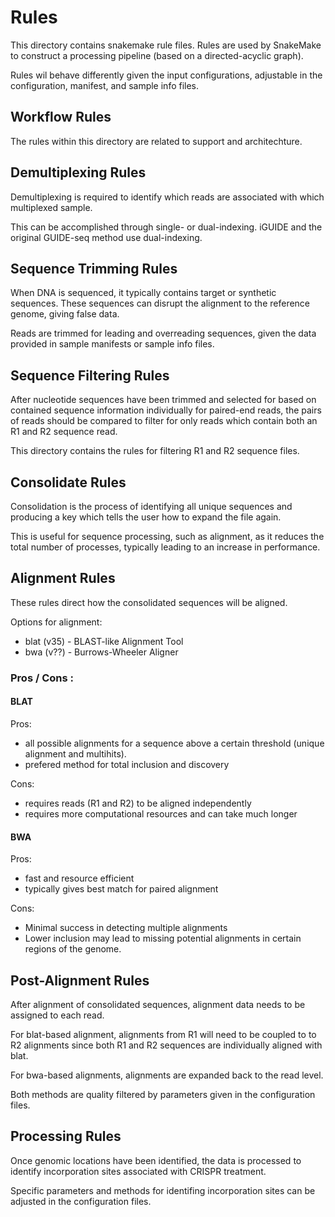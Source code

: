 # Rules
This directory contains snakemake rule files. Rules are used by SnakeMake to construct a processing pipeline (based on a directed-acyclic graph). 

Rules wil behave differently given the input configurations, adjustable in the configuration, manifest, and sample info files.

## Workflow Rules
The rules within this directory are related to support and architechture.

## Demultiplexing Rules
Demultiplexing is required to identify which reads are associated with which multiplexed sample.

This can be accomplished through single- or dual-indexing. iGUIDE and the original GUIDE-seq method use dual-indexing.

## Sequence Trimming Rules
When DNA is sequenced, it typically contains target or synthetic sequences. These sequences can disrupt the alignment to the reference genome, giving false data. 

Reads are trimmed for leading and overreading sequences, given the data provided in sample manifests or sample info files.

## Sequence Filtering Rules
After nucleotide sequences have been trimmed and selected for based on contained sequence information individually for paired-end reads, the pairs of reads should be compared to filter for only reads which contain both an R1 and R2 sequence read. 

This directory contains the rules for filtering R1 and R2 sequence files.

## Consolidate Rules
Consolidation is the process of identifying all unique sequences and producing a key which tells the user how to expand the file again. 

This is useful for sequence processing, such as alignment, as it reduces the total number of processes, typically leading to an increase in performance.

## Alignment Rules
These rules direct how the consolidated sequences will be aligned. 

Options for alignment:

* blat (v35) - BLAST-like Alignment Tool
* bwa (v??) - Burrows-Wheeler Aligner

### Pros / Cons :
#### BLAT
Pros:
* all possible alignments for a sequence above a certain threshold (unique alignment and multihits).
* prefered method for total inclusion and discovery

Cons:
* requires reads (R1 and R2) to be aligned independently
* requires more computational resources and can take much longer

#### BWA
Pros:
* fast and resource efficient
* typically gives best match for paired alignment

Cons:
* Minimal success in detecting multiple alignments
* Lower inclusion may lead to missing potential alignments in certain regions of the genome.

## Post-Alignment Rules
After alignment of consolidated sequences, alignment data needs to be assigned to each read.

For blat-based alignment, alignments from R1 will need to be coupled to to R2 alignments since both R1 and R2 sequences are individually aligned with blat. 

For bwa-based alignments, alignments are expanded back to the read level.

Both methods are quality filtered by parameters given in the configuration files.

## Processing Rules
Once genomic locations have been identified, the data is processed to identify incorporation sites associated with CRISPR treatment. 

Specific parameters and methods for identifing incorporation sites can be adjusted in the configuration files.

